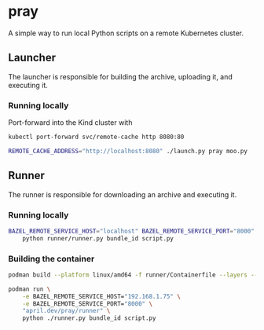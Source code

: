 # pray

A simple way to run local Python scripts on a remote Kubernetes cluster.

## Launcher

The launcher is responsible for building the archive, uploading it, and executing it.

### Running locally

Port-forward into the Kind cluster with

```sh
kubectl port-forward svc/remote-cache http 8080:80
```

```sh
REMOTE_CACHE_ADDRESS="http://localhost:8080" ./launch.py pray moo.py
```

## Runner

The runner is responsible for downloading an archive and executing it.

### Running locally

```sh
BAZEL_REMOTE_SERVICE_HOST="localhost" BAZEL_REMOTE_SERVICE_PORT="8000" \
    python runner/runner.py bundle_id script.py
```

### Building the container

```sh
podman build --platform linux/amd64 -f runner/Containerfile --layers --tag "april.dev/pray/runner"
```

```sh
podman run \
    -e BAZEL_REMOTE_SERVICE_HOST="192.168.1.75" \
    -e BAZEL_REMOTE_SERVICE_PORT="8000" \
    "april.dev/pray/runner" \
    python ./runner.py bundle_id script.py
```

